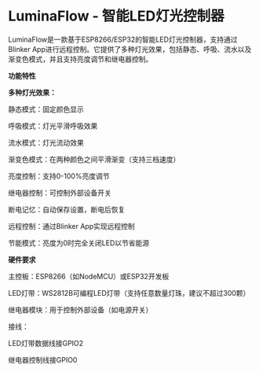 # LuminaFlow - 智能LED灯光控制器
LuminaFlow是一款基于ESP8266/ESP32的智能LED灯光控制器，支持通过Blinker App进行远程控制。它提供了多种灯光效果，包括静态、呼吸、流水以及渐变色模式，并且支持亮度调节和继电器控制。

**功能特性**

**多种灯光效果​​：**

静态模式：固定颜色显示

呼吸模式：灯光平滑呼吸效果

流水模式：灯光流动效果

渐变色模式​​：在两种颜色之间平滑渐变（支持三档速度）

​​亮度控制​​：支持0-100%亮度调节

继电器控制​​：可控制外部设备开关

断电记忆​​：自动保存设置，断电后恢复

远程控制​​：通过Blinker App实现远程控制

节能模式​​：亮度为0时完全关闭LED以节省能源

**硬件要求**

​​主控板​​：ESP8266（如NodeMCU）或ESP32开发板

​​LED灯带​​：WS2812B可编程LED灯带（支持任意数量灯珠，建议不超过300颗）

​​继电器模块​​：用于控制外部设备（如电源开关）

​​接线​​：

LED灯带数据线接GPIO2

继电器控制线接GPIO0













